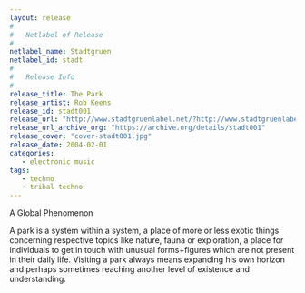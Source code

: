```yaml
---
layout: release
#
#   Netlabel of Release
#
netlabel_name: Stadtgruen
netlabel_id: stadt
#
#   Release Info
#
release_title: The Park
release_artist: Rob Keens
release_id: stadt001
release_url: "http://www.stadtgruenlabel.net/?http://www.stadtgruenlabel.net/index.php?locator=releases&id=2"
release_url_archive_org: "https://archive.org/details/stadt001"
release_cover: "cover-stadt001.jpg"
release_date: 2004-02-01
categories:
   - electronic music
tags:
   - techno
   - tribal techno
---
```

A Global Phenomenon

A park is a system within a system, a place of more or less exotic things concerning respective topics like nature, fauna or exploration, a place for individuals to get in touch with unusual forms+figures which are not present in their daily life. Visiting a park always means expanding his own horizon and perhaps sometimes reaching another level of existence and understanding.